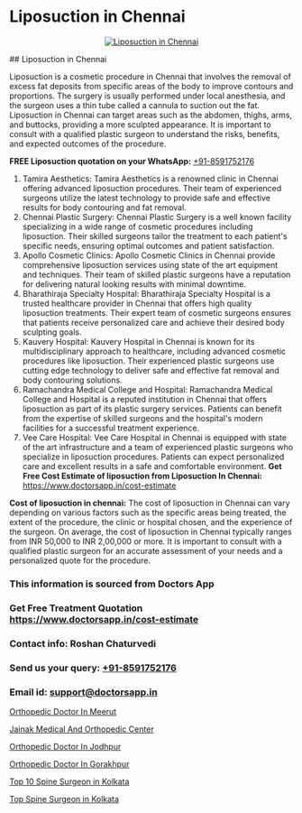# Liposuction in Chennai

<p align="center">
  <a href="null">
    <img src="null" alt="Liposuction in Chennai">
  </a>
</p>
## Liposuction in Chennai

Liposuction is a cosmetic procedure in Chennai that involves the removal of excess fat deposits from specific areas of the body to improve contours and proportions. The surgery is usually performed under local anesthesia, and the surgeon uses a thin tube called a cannula to suction out the fat. Liposuction in Chennai can target areas such as the abdomen, thighs, arms, and buttocks, providing a more sculpted appearance. It is important to consult with a qualified plastic surgeon to understand the risks, benefits, and expected outcomes of the procedure.

**FREE Liposuction quotation on your WhatsApp:**  [+91-8591752176](https://api.whatsapp.com/send?phone=8591752176)

1) Tamira Aesthetics: Tamira Aesthetics is a renowned clinic in Chennai offering advanced liposuction procedures. Their team of experienced surgeons utilize the latest technology to provide safe and effective results for body contouring and fat removal.
2) Chennai Plastic Surgery: Chennai Plastic Surgery is a well known facility specializing in a wide range of cosmetic procedures including liposuction. Their skilled surgeons tailor the treatment to each patient's specific needs, ensuring optimal outcomes and patient satisfaction.
3) Apollo Cosmetic Clinics: Apollo Cosmetic Clinics in Chennai provide comprehensive liposuction services using state of the art equipment and techniques. Their team of skilled plastic surgeons have a reputation for delivering natural looking results with minimal downtime.
4) Bharathiraja Specialty Hospital: Bharathiraja Specialty Hospital is a trusted healthcare provider in Chennai that offers high quality liposuction treatments. Their expert team of cosmetic surgeons ensures that patients receive personalized care and achieve their desired body sculpting goals.
5) Kauvery Hospital: Kauvery Hospital in Chennai is known for its multidisciplinary approach to healthcare, including advanced cosmetic procedures like liposuction. Their experienced plastic surgeons use cutting edge technology to deliver safe and effective fat removal and body contouring solutions.
6) Ramachandra Medical College and Hospital: Ramachandra Medical College and Hospital is a reputed institution in Chennai that offers liposuction as part of its plastic surgery services. Patients can benefit from the expertise of skilled surgeons and the hospital's modern facilities for a successful treatment experience.
7) Vee Care Hospital: Vee Care Hospital in Chennai is equipped with state of the art infrastructure and a team of experienced plastic surgeons who specialize in liposuction procedures. Patients can expect personalized care and excellent results in a safe and comfortable environment.
**Get Free Cost Estimate of liposuction from Liposuction In Chennai:** https://www.doctorsapp.in/cost-estimate

**Cost of liposuction in chennai:**
The cost of liposuction in Chennai can vary depending on various factors such as the specific areas being treated, the extent of the procedure, the clinic or hospital chosen, and the experience of the surgeon. On average, the cost of liposuction in Chennai typically ranges from INR 50,000 to INR 2,00,000 or more. It is important to consult with a qualified plastic surgeon for an accurate assessment of your needs and a personalized quote for the procedure.

### This information is sourced from Doctors App 
### Get Free Treatment Quotation https://www.doctorsapp.in/cost-estimate
### Contact info: Roshan Chaturvedi 
### Send us your query: [+91-8591752176](https://api.whatsapp.com/send?phone=8591752176) 
### Email id: support@doctorsapp.in

[Orthopedic Doctor In Meerut](https://www.linkedin.com/pulse/orthopedic-doctor-meerut-meniscus-tear-treatment-7tnve?trackingId=uyNk9RAzKTLmeiRSHi2wUw%3D%3D&lipi=urn%3Ali%3Apage%3Ad_flagship3_company_admin%3BYMgSyE7iTb6%2BgQ5kQEIvvw%3D%3D)

[Jainak Medical And Orthopedic Center](https://www.linkedin.com/pulse/jainak-medical-orthopedic-center-knee-replacement-treatment-lsale?trackingId=sGvF6%2FmwnFSTCd%2FoD%2BRsDw%3D%3D&lipi=urn%3Ali%3Apage%3Ad_flagship3_company_admin%3B%2FMzkEXxJRqGf2zEVBOlEsA%3D%3D)

[Orthopedic Doctor In Jodhpur](https://medium.com/@kushalrao10/orthopedic-doctor-in-jodhpur-98a7912bedca)

[Orthopedic Doctor In Gorakhpur](https://medium.com/@vimalrana22/orthopedic-doctor-in-gorakhpur-bec0a4633b30)

[Top 10 Spine Surgeon in Kolkata](https://doctors-apps.github.io/doctorsapp/top-10-spine-surgeon-in-kolkata)

[Top Spine Surgeon in Kolkata](https://doctors-apps.github.io/doctorsapp/top-spine-surgeon-in-kolkata)

